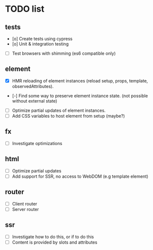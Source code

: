 # TODO list

## tests
* [o] Create tests using cypress
* [o] Unit & integration testing
* [ ] Test browsers with shimming (es6 compatible only)

## element
* [x] HMR reloading of element instances (reload setup, props, template, observedAttributes).
* [-] Find some way to preserve element instance state. (not possible without external state)
* [ ] Optimize partial updates of element instances.
* [ ] Add CSS variables to host element from setup (maybe?)

## fx
* [ ] Investigate optimizations

## html
* [ ] Optimize partial updates
* [ ] Add support for SSR, no access to WebDOM (e.g template element)

## router
* [ ] Client router
* [ ] Server router

## ssr
* [ ] Investigate how to do this, or if to do this
* [ ] Content is provided by slots and attributes
